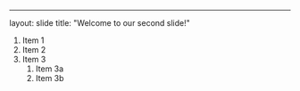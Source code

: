 ---
layout: slide
title: "Welcome to our second slide!"
1. Item 1
1. Item 2
1. Item 3
   1. Item 3a
   1. Item 3b
